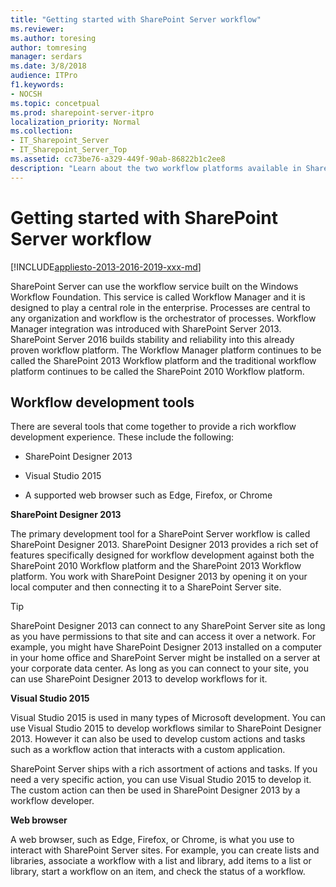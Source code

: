 ```yaml
---
title: "Getting started with SharePoint Server workflow"
ms.reviewer: 
ms.author: toresing
author: tomresing
manager: serdars
ms.date: 3/8/2018
audience: ITPro
f1.keywords:
- NOCSH
ms.topic: concetpual
ms.prod: sharepoint-server-itpro
localization_priority: Normal
ms.collection:
- IT_Sharepoint_Server
- IT_Sharepoint_Server_Top
ms.assetid: cc73be76-a329-449f-90ab-86822b1c2ee8
description: "Learn about the two workflow platforms available in SharePoint Serverand the tools for working with them."
---
```


# Getting started with SharePoint Server workflow

[!INCLUDE[appliesto-2013-2016-2019-xxx-md](../includes/appliesto-2013-2016-2019-xxx-md.md)]
  
SharePoint Server can use the workflow service built on the Windows Workflow Foundation. This service is called Workflow Manager and it is designed to play a central role in the enterprise. Processes are central to any organization and workflow is the orchestrator of processes. Workflow Manager integration was introduced with SharePoint Server 2013. SharePoint Server 2016 builds stability and reliability into this already proven workflow platform. The Workflow Manager platform continues to be called the SharePoint 2013 Workflow platform and the traditional workflow platform continues to be called the SharePoint 2010 Workflow platform.
  
## Workflow development tools

There are several tools that come together to provide a rich workflow development experience. These include the following:
  
- SharePoint Designer 2013
    
- Visual Studio 2015
    
- A supported web browser such as Edge, Firefox, or Chrome
    
 **SharePoint Designer 2013**
  
The primary development tool for a SharePoint Server workflow is called SharePoint Designer 2013. SharePoint Designer 2013 provides a rich set of features specifically designed for workflow development against both the SharePoint 2010 Workflow platform and the SharePoint 2013 Workflow platform. You work with SharePoint Designer 2013 by opening it on your local computer and then connecting it to a SharePoint Server site. 
  
> [!TIP]
> SharePoint Designer 2013 can connect to any SharePoint Server site as long as you have permissions to that site and can access it over a network. For example, you might have SharePoint Designer 2013 installed on a computer in your home office and SharePoint Server might be installed on a server at your corporate data center. As long as you can connect to your site, you can use SharePoint Designer 2013 to develop workflows for it. 
  
 **Visual Studio 2015**
  
Visual Studio 2015 is used in many types of Microsoft development. You can use Visual Studio 2015 to develop workflows similar to SharePoint Designer 2013. However it can also be used to develop custom actions and tasks such as a workflow action that interacts with a custom application. 
  
SharePoint Server ships with a rich assortment of actions and tasks. If you need a very specific action, you can use Visual Studio 2015 to develop it. The custom action can then be used in SharePoint Designer 2013 by a workflow developer. 
  
 **Web browser**
  
A web browser, such as Edge, Firefox, or Chrome, is what you use to interact with SharePoint Server sites. For example, you can create lists and libraries, associate a workflow with a list and library, add items to a list or library, start a workflow on an item, and check the status of a workflow. 
  

